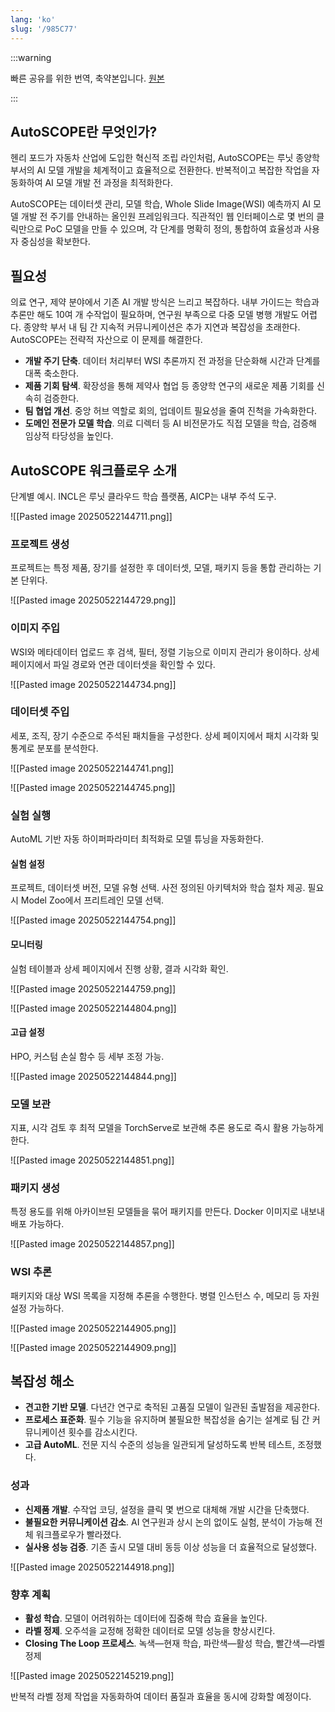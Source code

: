 ```yaml
---
lang: 'ko'
slug: '/985C77'
---
```


:::warning

빠른 공유를 위한 번역, 축약본입니다. [원본](https://medium.com/lunit/autoscope-the-assembly-line-of-ai-model-development-at-lunit-0b1d1c05e830)

:::

## AutoSCOPE란 무엇인가?

헨리 포드가 자동차 산업에 도입한 혁신적 조립 라인처럼, AutoSCOPE는 루닛 종양학 부서의 AI 모델 개발을 체계적이고 효율적으로 전환한다. 반복적이고 복잡한 작업을 자동화하여 AI 모델 개발 전 과정을 최적화한다.

AutoSCOPE는 데이터셋 관리, 모델 학습, Whole Slide Image(WSI) 예측까지 AI 모델 개발 전 주기를 안내하는 올인원 프레임워크다. 직관적인 웹 인터페이스로 몇 번의 클릭만으로 PoC 모델을 만들 수 있으며, 각 단계를 명확히 정의, 통합하여 효율성과 사용자 중심성을 확보한다.

## 필요성

의료 연구, 제약 분야에서 기존 AI 개발 방식은 느리고 복잡하다. 내부 가이드는 학습과 추론만 해도 10여 개 수작업이 필요하며, 연구원 부족으로 다중 모델 병행 개발도 어렵다. 종양학 부서 내 팀 간 지속적 커뮤니케이션은 추가 지연과 복잡성을 초래한다. AutoSCOPE는 전략적 자산으로 이 문제를 해결한다.

- **개발 주기 단축**. 데이터 처리부터 WSI 추론까지 전 과정을 단순화해 시간과 단계를 대폭 축소한다.
- **제품 기회 탐색**. 확장성을 통해 제약사 협업 등 종양학 연구의 새로운 제품 기회를 신속히 검증한다.
- **팀 협업 개선**. 중앙 허브 역할로 회의, 업데이트 필요성을 줄여 진척을 가속화한다.
- **도메인 전문가 모델 학습**. 의료 디렉터 등 AI 비전문가도 직접 모델을 학습, 검증해 임상적 타당성을 높인다.

## AutoSCOPE 워크플로우 소개

단계별 예시. INCL은 루닛 클라우드 학습 플랫폼, AICP는 내부 주석 도구.

![[Pasted image 20250522144711.png]]

### 프로젝트 생성

프로젝트는 특정 제품, 장기를 설정한 후 데이터셋, 모델, 패키지 등을 통합 관리하는 기본 단위다.

![[Pasted image 20250522144729.png]]

### 이미지 주입

WSI와 메타데이터 업로드 후 검색, 필터, 정렬 기능으로 이미지 관리가 용이하다. 상세 페이지에서 파일 경로와 연관 데이터셋을 확인할 수 있다.

![[Pasted image 20250522144734.png]]

### 데이터셋 주입

세포, 조직, 장기 수준으로 주석된 패치들을 구성한다. 상세 페이지에서 패치 시각화 및 통계로 분포를 분석한다.

![[Pasted image 20250522144741.png]]

![[Pasted image 20250522144745.png]]

### 실험 실행

AutoML 기반 자동 하이퍼파라미터 최적화로 모델 튜닝을 자동화한다.

#### 실험 설정

프로젝트, 데이터셋 버전, 모델 유형 선택. 사전 정의된 아키텍처와 학습 절차 제공. 필요 시 Model Zoo에서 프리트레인 모델 선택.

![[Pasted image 20250522144754.png]]

#### 모니터링

실험 테이블과 상세 페이지에서 진행 상황, 결과 시각화 확인.

![[Pasted image 20250522144759.png]]

![[Pasted image 20250522144804.png]]

#### 고급 설정

HPO, 커스텀 손실 함수 등 세부 조정 가능.

![[Pasted image 20250522144844.png]]

### 모델 보관

지표, 시각 검토 후 최적 모델을 TorchServe로 보관해 추론 용도로 즉시 활용 가능하게 한다.

![[Pasted image 20250522144851.png]]

### 패키지 생성

특정 용도를 위해 아카이브된 모델들을 묶어 패키지를 만든다. Docker 이미지로 내보내 배포 가능하다.

![[Pasted image 20250522144857.png]]

### WSI 추론

패키지와 대상 WSI 목록을 지정해 추론을 수행한다. 병렬 인스턴스 수, 메모리 등 자원 설정 가능하다.

![[Pasted image 20250522144905.png]]

![[Pasted image 20250522144909.png]]

## 복잡성 해소

- **견고한 기반 모델**. 다년간 연구로 축적된 고품질 모델이 일관된 출발점을 제공한다.
- **프로세스 표준화**. 필수 기능을 유지하며 불필요한 복잡성을 숨기는 설계로 팀 간 커뮤니케이션 횟수를 감소시킨다.
- **고급 AutoML**. 전문 지식 수준의 성능을 일관되게 달성하도록 반복 테스트, 조정했다.

### 성과

- **신제품 개발**. 수작업 코딩, 설정을 클릭 몇 번으로 대체해 개발 시간을 단축했다.
- **불필요한 커뮤니케이션 감소**. AI 연구원과 상시 논의 없이도 실험, 분석이 가능해 전체 워크플로우가 빨라졌다.
- **실사용 성능 검증**. 기존 출시 모델 대비 동등 이상 성능을 더 효율적으로 달성했다.

![[Pasted image 20250522144918.png]]

### 향후 계획

- **활성 학습**. 모델이 어려워하는 데이터에 집중해 학습 효율을 높인다.
- **라벨 정제**. 오주석을 교정해 정확한 데이터로 모델 성능을 향상시킨다.
- **Closing The Loop 프로세스**. 녹색—현재 학습, 파란색—활성 학습, 빨간색—라벨 정제

![[Pasted image 20250522145219.png]]

반복적 라벨 정제 작업을 자동화하여 데이터 품질과 효율을 동시에 강화할 예정이다.
